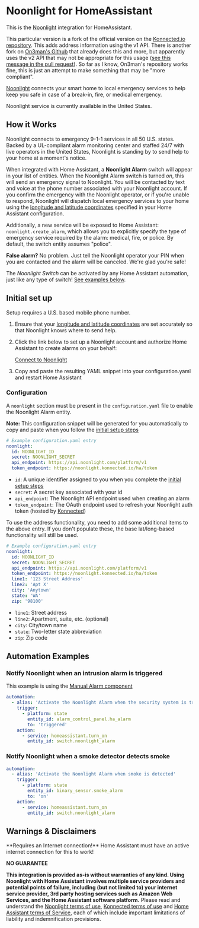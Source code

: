 # Noonlight for HomeAssistant

This is the [Noonlight](https://noonlight.com) integration for HomeAssistant.

This particular version is a fork of the official version on the [Konnected.io repository](https://github.com/konnected-io/noonlight-hass).  This adds address information using the v1 API.  There is another fork on [On3man's Github](https://github.com/0n3man/noonlight-hass) that already does this and more, but apparently uses the v2 API that may not be appropriate for this usage ([see this message in the pull request](https://github.com/konnected-io/noonlight-hass/pull/5#issuecomment-854991868)).  So far as I know, On3man's repository works fine, this is just an attempt to make something that may be "more compliant".

[Noonlight](https://noonlight.com) connects your smart home to local emergency services to help keep you safe in case of a break-in, fire, or medical emergency.

<p class='note info'>
Noonlight service is currently available in the United States.
</p> 

## How it Works

Noonlight connects to emergency 9-1-1 services in all 50 U.S. states. Backed by a UL-compliant alarm monitoring center and staffed 24/7 with live operators in the United States, Noonlight is standing by to send help to your home at a moment's notice.

When integrated with Home Assistant, a **Noonlight Alarm** switch will appear in your list of entities. When the Noonlight Alarm switch is turned _on_, this will send an emergency signal to Noonlight. You will be contacted by text and voice at the phone number associated with your Noonlight account. If you confirm the emergency with the Noonlight operator, or if you're unable to respond, Noonlight will dispatch local emergency services to your home using the [longitude and latitude coordinates](https://www.home-assistant.io/docs/configuration/basic/#latitude) specified in your Home Assistant configuration.

Additionally, a new service will be exposed to Home Assistant: `noonlight.create_alarm`, which allows you to explicitly specify the type of emergency service required by the alarm: medical, fire, or police. By default, the switch entity assumes "police".

**False alarm?** No problem. Just tell the Noonlight operator your PIN when you are contacted and the alarm will be canceled. We're glad you're safe!

The _Noonlight Switch_ can be activated by any Home Assistant automation, just like any type of switch! [See examples below](#automation-examples).

## Initial set up

Setup requires a U.S. based mobile phone number.

1. Ensure that your [longitude and latitude coordinates](https://www.home-assistant.io/docs/configuration/basic/#latitude) are set accurately so that Noonlight knows where to send help.

1. Click the link below to set up a Noonlight account and authorize Home Assistant to create alarms on your behalf:
    
    [Connect to Noonlight](https://noonlight.konnected.io/ha/auth)

3. Copy and paste the resulting YAML snippet into your configuration.yaml and restart Home Assistant

### Configuration

A `noonlight` section must be present in the `configuration.yaml` file to enable the Noonlight Alarm entity.

**Note:** This configuration snippet will be generated for you automatically to copy and paste when you follow the [initial setup steps](#initial-set-up)

```yaml
# Example configuration.yaml entry
noonlight:
  id: NOONLIGHT_ID
  secret: NOONLIGHT_SECRET
  api_endpoint: https://api.noonlight.com/platform/v1
  token_endpoint: https://noonlight.konnected.io/ha/token
```

* `id`: A unique identifier assigned to you when you complete the [initial setup steps](#initial-set-up)
* `secret`: A secret key associated with your id
* `api_endpoint`: The Noonlight API endpoint used when creating an alarm
* `token_endpoint`: The OAuth endpoint used to refresh your Noonlight auth token (hosted by [Konnected](https://konnected.io))

To use the address functionality, you need to add some additional items to the above entry.  If you don't populate these, the base lat/long-based functionality will still be used.

```yaml
# Example configuration.yaml entry
noonlight:
  id: NOONLIGHT_ID
  secret: NOONLIGHT_SECRET
  api_endpoint: https://api.noonlight.com/platform/v1
  token_endpoint: https://noonlight.konnected.io/ha/token
  line1: '123 Street Address'
  line2: 'Apt X'
  city: 'Anytown'
  state: 'WA'
  zip: '98100'
```

* `line1`: Street address
* `line2`: Apartment, suite, etc. (optional)
* `city`: City/town name
* `state`: Two-letter state abbreviation
* `zip`: Zip code

## Automation Examples

### Notify Noonlight when an intrusion alarm is triggered

This example is using the [Manual Alarm component](https://www.home-assistant.io/integrations/manual/)

```yaml
automation:
  - alias: 'Activate the Noonlight Alarm when the security system is triggered'
    trigger:
      - platform: state
        entity_id: alarm_control_panel.ha_alarm
        to: 'triggered'
    action:
      - service: homeassistant.turn_on
        entity_id: switch.noonlight_alarm

```

### Notify Noonlight when a smoke detector detects smoke

```yaml
automation:
  - alias: 'Activate the Noonlight Alarm when smoke is detected'
    trigger:
      - platform: state
        entity_id: binary_sensor.smoke_alarm
        to: 'on'
    action:
      - service: homeassistant.turn_on
        entity_id: switch.noonlight_alarm

```

## Warnings & Disclaimers

<p class='note warning'>
**Requires an Internet connection!** Home Assistant must have an active internet connection for this to work!
</p> 

**NO GUARANTEE**

**This integration is provided as-is without warranties of any kind. Using Noonlight with Home Assistant involves multiple service providers and potential points of failure, including (but not limited to) your internet service provider, 3rd party hosting services such as Amazon Web Services, and the Home Assistant software platform.**
Please read and understand the [Noonlight terms of use](https://noonlight.com/terms), [Konnected terms of use](https://konnected.io/terms) and [Home Assistant terms of Service](https://www.home-assistant.io/tos/), each of which include important limitations of liability and indemnification provisions.